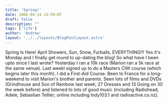 ```yaml
---
title: 'Spring!'
date: 2008-04-14 13:59:07
draft: false
description: ""
tags: ['life']
author: 'Andrew'
layout: '../../layouts/BlogPostLayout.astro'
---
```


Spring Is Here! April Showers, Sun, Snow, Furballs, EVERYTHING!!! Yes it's Monday and I finally get round to up-dating the blog! So what have I been upto since I last wrote? Yesterday I ran a 10k race (Marion ran a 5k race at the same venue). Last weekI signed up to do a Masters CIW course (which begins later this month). I did a First-Aid Course. Been to France for a long-weekend to visit Marion's brother and parents. Seen lots of films and DVDs (Grindhouse and Son of Rambow last week; 27 Dresses and 13 Going on 30 the week before) and listened to lots of good music (including Radiohead, Adele, Sebastian Tellier; online including Indy103.1 and radioactive.co.nz).
